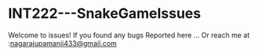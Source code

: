 # INT222---SnakeGameIssues
Welcome to issues!
  If you found any bugs Reported here ...
        Or 
  reach me at :nagarajupamanji433@gmail.com      
